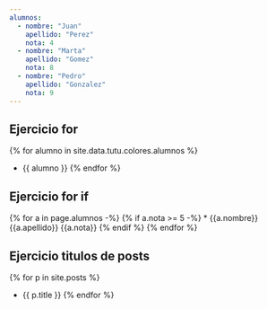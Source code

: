 ```yaml
---
alumnos:
  - nombre: "Juan"
    apellido: "Perez"
    nota: 4
  - nombre: "Marta" 
    apellido: "Gomez"
    nota: 8
  - nombre: "Pedro"
    apellido: "Gonzalez"
    nota: 9
--- 
```



## Ejercicio for

{% for alumno in site.data.tutu.colores.alumnos %}
* {{ alumno }}
{% endfor %}

## Ejercicio for if

{% for a in page.alumnos -%}
  {% if a.nota >= 5 -%}
    * {{a.nombre}} {{a.apellido}} {{a.nota}} 
  {% endif %}
{% endfor %}

## Ejercicio titulos de posts

{% for p in site.posts %}
* {{ p.title }}
{% endfor %}


